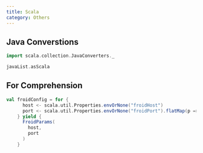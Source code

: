 ```yaml
---
title: Scala
category: Others
---
```


## Java Converstions

```scala
import scala.collection.JavaConverters._

javaList.asScala
```

## For Comprehension

```scala
val froidConfig = for {
      host <- scala.util.Properties.envOrNone("froidHost")
      port <- scala.util.Properties.envOrNone("froidPort").flatMap(p => Try(p.toInt).toOption)
    } yield {
      FroidParams(
        host,
        port
      )
    }
```

